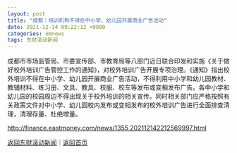 ```yaml
---
layout: post
title: "成都：培训机构不得在中小学、幼儿园开展商业广告活动"
date: 2021-12-14 09:22:12 +0800
categories: emnews
tags: 东财滚动新闻
---
```


成都市市场监管局、市委宣传部、市教育局等八部门近日联合印发和实施《关于做好校外培训广告管控工作的通知》，对校外培训广告开展专项治理。《通知》指出校外培训不得在中小学、幼儿园开展商业广告活动，不得利用中小学和幼儿园教材、教辅材料、练习册、文具、教具、校服、校车等发布或变相发布广告。各中小学和幼儿园的校园周边不得出现关于校外培训的相关宣传。同时相关部门应严格按照有关政策文件对中小学、幼儿园校内发布或变相发布的校外培训广告进行全面排查清理，清理存量、杜绝增量。

<http://finance.eastmoney.com/news/1355,202112142212569997.html>

[返回东财滚动新闻](//finews.withounder.com/emnews/)｜[返回首页](//finews.withounder.com/)